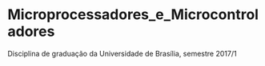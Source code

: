 # Microprocessadores_e_Microcontroladores

Disciplina de graduação da Universidade de Brasília, semestre 2017/1

